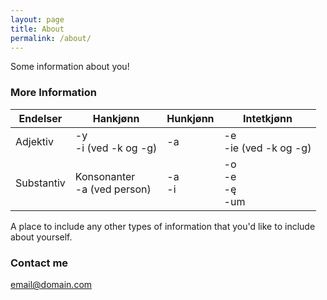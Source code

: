 ```yaml
---
layout: page
title: About
permalink: /about/
---
```


Some information about you!

### More Information

<table>
  <thead>
    <tr>
      <th>Endelser</th>
      <th>Hankjønn</th>
      <th>Hunkjønn</th>
      <th>Intetkjønn</th>
    </tr>
  </thead>
  <tbody>
  <tr>
    <td>Adjektiv</td>
    <td>-y<br />-i (ved -k og -g)</td>
    <td>-a</td>
    <td>-e<br />-ie (ved -k og -g)</td>
  </tr>
  <tr>
    <td>Substantiv</td>
    <td>Konsonanter<br />-a (ved person)</td>
    <td>-a<br />-i</td>
    <td>-o<br />-e</br />-ę<br />-um</td>
  </tr>
  </tbody>
</table>

A place to include any other types of information that you'd like to include about yourself.

### Contact me

[email@domain.com](mailto:email@domain.com)
